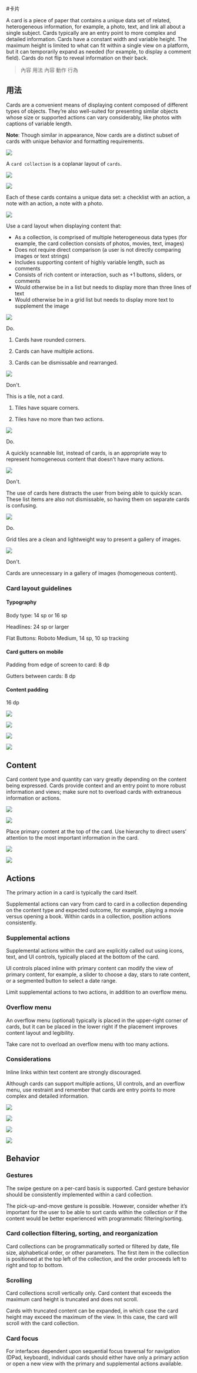 #卡片

A card is a piece of paper that contains a unique data set of related, heterogeneous information, for example, a photo, text, and link all about a single subject. Cards typically are an entry point to more complex and detailed information. Cards have a constant width and variable height. The maximum height is limited to what can fit within a single view on a platform, but it can temporarily expand as needed (for example, to display a comment field). Cards do not flip to reveal information on their back.

> 內容
> 用法
> 內容
> 動作
> 行為

## 用法

Cards are a convenient means of displaying content composed of different types of objects. They’re also well-suited for presenting similar objects whose size or supported actions can vary considerably, like photos with captions of variable length.

**Note**: Though similar in appearance, Now cards are a distinct subset of cards with unique behavior and formatting requirements.

![](images/components/components-cards-usage-card_single_large_mdpi.png)

A `card collection` is a coplanar layout of `cards`.

![](images/components/components-cards-usage-card_travel_large_mdpi.png)

![](images/components/components-cards-content-card_books_large_mdpi.png)

Each of these cards contains a unique data set: a checklist with an action, a note with an action, a note with a photo.

![](images/components/components-cards-content-card_notes_large_mdpi.png)

Use a card layout when displaying content that:

- As a collection, is comprised of multiple heterogeneous data types (for example, the card collection consists of photos, movies, text, images)
- Does not require direct comparison (a user is not directly comparing images or text strings)
- Includes supporting content of highly variable length, such as comments
- Consists of rich content or interaction, such as +1 buttons, sliders, or comments
- Would otherwise be in a list but needs to display more than three lines of text
- Would otherwise be in a grid list but needs to display more text to supplement the image

![](images/components/components-cards-usage-cardvstilea_large_mdpi.png)

Do.

1. Cards have rounded corners.

2. Cards can have multiple actions.

3. Cards can be dismissable and rearranged.

![](images/components/components-cards-usage-cardvstileb_large_mdpi.png)

Don't.

This is a tile, not a card.

1. Tiles have square corners.

2. Tiles have no more than two actions.

![](images/components/components-cards-usage-card_noa_large_mdpi.png)

Do.

A quickly scannable list, instead of cards, is an appropriate way to represent homogeneous content that doesn't have many actions.

![](images/components/components-cards-usage-card_nob_large_mdpi.png)

Don't.

The use of cards here distracts the user from being able to quickly scan. These list items are also not dismissable, so having them on separate cards is confusing.

![](images/components/components-cards-usage-card_no2a_large_mdpi.png)

Do.

Grid tiles are a clean and lightweight way to present a gallery of images.

![](images/components/components-cards-usage-card_no2b_large_mdpi.png)

Don't.

Cards are unnecessary in a gallery of images (homogeneous content).

### Card layout guidelines

#### Typography

Body type: 14 sp or 16 sp

Headlines: 24 sp or larger

Flat Buttons: Roboto Medium, 14 sp, 10 sp tracking

#### Card gutters on mobile

Padding from edge of screen to card: 8 dp

Gutters between cards: 8 dp

#### Content padding

16 dp

![](images/components/components-cards-usage-cards_guidelines_large_mdpi.png)

![](images/components/components-cards-usage-cards_guidelines_large_mdpi.png)

![](images/components/components-cards-13_large_mdpi.png)

![](images/components/components-cards-15_large_mdpi.png)

## Content

Card content type and quantity can vary greatly depending on the content being expressed. Cards provide context and an entry point to more robust information and views; make sure not to overload cards with extraneous information or actions.

![](images/components/components-cards-content-card_books_large_mdpi.png)

![](images/components/components-cards-content-card_discover_large_mdpi.png)

Place primary content at the top of the card. Use hierarchy to direct users’ attention to the most important information in the card.

![](images/components/components-cards-usage-card_travel_large_mdpi.png)

![](images/components/components-cards-content-card_notes_large_mdpi.png)

## Actions

The primary action in a card is typically the card itself.

Supplemental actions can vary from card to card in a collection depending on the content type and expected outcome, for example, playing a movie versus opening a book. Within cards in a collection, position actions consistently.

### Supplemental actions

Supplemental actions within the card are explicitly called out using icons, text, and UI controls, typically placed at the bottom of the card.

UI controls placed inline with primary content can modify the view of primary content, for example, a slider to choose a day, stars to rate content, or a segmented button to select a date range.

Limit supplemental actions to two actions, in addition to an overflow menu.

### Overflow menu

An overflow menu (optional) typically is placed in the upper-right corner of cards, but it can be placed in the lower right if the placement improves content layout and legibility.

Take care not to overload an overflow menu with too many actions.

### Considerations

Inline links within text content are strongly discouraged.

Although cards can support multiple actions, UI controls, and an overflow menu, use restraint and remember that cards are entry points to more complex and detailed information.

![](images/components/components-cards-actions-card_actionsa_large_mdpi.png)

![](images/components/components-cards-actions-card_actionsb_large_mdpi.png)

![](images/components/components-cards-actions-card_actionsc_large_mdpi.png)

![](images/components/components-cards-actions-card_actionsd_large_mdpi.png)

## Behavior

### Gestures

The swipe gesture on a per-card basis is supported. Card gesture behavior should be consistently implemented within a card collection.

The pick-up-and-move gesture is possible. However, consider whether it’s important for the user to be able to sort cards within the collection or if the content would be better experienced with programmatic filtering/sorting.

### Card collection filtering, sorting, and reorganization

Card collections can be programmatically sorted or filtered by date, file size, alphabetical order, or other parameters. The first item in the collection is positioned at the top left of the collection, and the order proceeds left to right and top to bottom.

### Scrolling

Card collections scroll vertically only. Card content that exceeds the maximum card height is truncated and does not scroll.

Cards with truncated content can be expanded, in which case the card height may exceed the maximum of the view. In this case, the card will scroll with the card collection.

### Card focus

For interfaces dependent upon sequential focus traversal for navigation (DPad, keyboard), individual cards should either have only a primary action or open a new view with the primary and supplemental actions available.